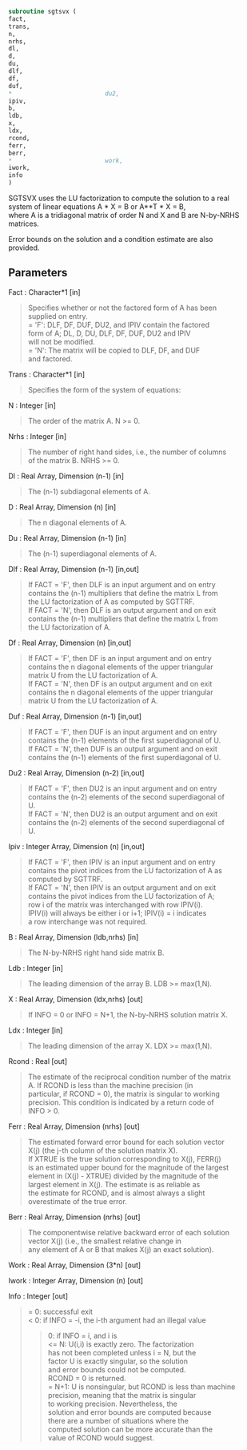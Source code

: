 ```fortran  
subroutine sgtsvx (  
fact,  
trans,  
n,  
nrhs,  
dl,  
d,  
du,  
dlf,  
df,  
duf,  
*                          du2,  
ipiv,  
b,  
ldb,  
x,  
ldx,  
rcond,  
ferr,  
berr,  
*                          work,  
iwork,  
info  
)  
```  
  
SGTSVX uses the LU factorization to compute the solution to a real  
system of linear equations A * X = B or A**T * X = B,  
where A is a tridiagonal matrix of order N and X and B are N-by-NRHS  
matrices.  
  
Error bounds on the solution and a condition estimate are also  
provided.  
  
## Parameters  
Fact : Character*1 [in]  
> Specifies whether or not the factored form of A has been  
> supplied on entry.  
> = 'F':  DLF, DF, DUF, DU2, and IPIV contain the factored  
> form of A; DL, D, DU, DLF, DF, DUF, DU2 and IPIV  
> will not be modified.  
> = 'N':  The matrix will be copied to DLF, DF, and DUF  
> and factored.  
  
Trans : Character*1 [in]  
> Specifies the form of the system of equations:  
  
N : Integer [in]  
> The order of the matrix A.  N >= 0.  
  
Nrhs : Integer [in]  
> The number of right hand sides, i.e., the number of columns  
> of the matrix B.  NRHS >= 0.  
  
Dl : Real Array, Dimension (n-1) [in]  
> The (n-1) subdiagonal elements of A.  
  
D : Real Array, Dimension (n) [in]  
> The n diagonal elements of A.  
  
Du : Real Array, Dimension (n-1) [in]  
> The (n-1) superdiagonal elements of A.  
  
Dlf : Real Array, Dimension (n-1) [in,out]  
> If FACT = 'F', then DLF is an input argument and on entry  
> contains the (n-1) multipliers that define the matrix L from  
> the LU factorization of A as computed by SGTTRF.  
> If FACT = 'N', then DLF is an output argument and on exit  
> contains the (n-1) multipliers that define the matrix L from  
> the LU factorization of A.  
  
Df : Real Array, Dimension (n) [in,out]  
> If FACT = 'F', then DF is an input argument and on entry  
> contains the n diagonal elements of the upper triangular  
> matrix U from the LU factorization of A.  
> If FACT = 'N', then DF is an output argument and on exit  
> contains the n diagonal elements of the upper triangular  
> matrix U from the LU factorization of A.  
  
Duf : Real Array, Dimension (n-1) [in,out]  
> If FACT = 'F', then DUF is an input argument and on entry  
> contains the (n-1) elements of the first superdiagonal of U.  
> If FACT = 'N', then DUF is an output argument and on exit  
> contains the (n-1) elements of the first superdiagonal of U.  
  
Du2 : Real Array, Dimension (n-2) [in,out]  
> If FACT = 'F', then DU2 is an input argument and on entry  
> contains the (n-2) elements of the second superdiagonal of  
> U.  
> If FACT = 'N', then DU2 is an output argument and on exit  
> contains the (n-2) elements of the second superdiagonal of  
> U.  
  
Ipiv : Integer Array, Dimension (n) [in,out]  
> If FACT = 'F', then IPIV is an input argument and on entry  
> contains the pivot indices from the LU factorization of A as  
> computed by SGTTRF.  
> If FACT = 'N', then IPIV is an output argument and on exit  
> contains the pivot indices from the LU factorization of A;  
> row i of the matrix was interchanged with row IPIV(i).  
> IPIV(i) will always be either i or i+1; IPIV(i) = i indicates  
> a row interchange was not required.  
  
B : Real Array, Dimension (ldb,nrhs) [in]  
> The N-by-NRHS right hand side matrix B.  
  
Ldb : Integer [in]  
> The leading dimension of the array B.  LDB >= max(1,N).  
  
X : Real Array, Dimension (ldx,nrhs) [out]  
> If INFO = 0 or INFO = N+1, the N-by-NRHS solution matrix X.  
  
Ldx : Integer [in]  
> The leading dimension of the array X.  LDX >= max(1,N).  
  
Rcond : Real [out]  
> The estimate of the reciprocal condition number of the matrix  
> A.  If RCOND is less than the machine precision (in  
> particular, if RCOND = 0), the matrix is singular to working  
> precision.  This condition is indicated by a return code of  
> INFO > 0.  
  
Ferr : Real Array, Dimension (nrhs) [out]  
> The estimated forward error bound for each solution vector  
> X(j) (the j-th column of the solution matrix X).  
> If XTRUE is the true solution corresponding to X(j), FERR(j)  
> is an estimated upper bound for the magnitude of the largest  
> element in (X(j) - XTRUE) divided by the magnitude of the  
> largest element in X(j).  The estimate is as reliable as  
> the estimate for RCOND, and is almost always a slight  
> overestimate of the true error.  
  
Berr : Real Array, Dimension (nrhs) [out]  
> The componentwise relative backward error of each solution  
> vector X(j) (i.e., the smallest relative change in  
> any element of A or B that makes X(j) an exact solution).  
  
Work : Real Array, Dimension (3*n) [out]  
  
Iwork : Integer Array, Dimension (n) [out]  
  
Info : Integer [out]  
> = 0:  successful exit  
> < 0:  if INFO = -i, the i-th argument had an illegal value  
> > 0:  if INFO = i, and i is  
> <= N:  U(i,i) is exactly zero.  The factorization  
> has not been completed unless i = N, but the  
> factor U is exactly singular, so the solution  
> and error bounds could not be computed.  
> RCOND = 0 is returned.  
> = N+1: U is nonsingular, but RCOND is less than machine  
> precision, meaning that the matrix is singular  
> to working precision.  Nevertheless, the  
> solution and error bounds are computed because  
> there are a number of situations where the  
> computed solution can be more accurate than the  
> value of RCOND would suggest.  
  
